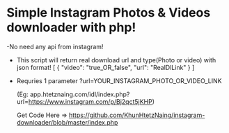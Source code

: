 # Simple Instagram Photos & Videos downloader with php!
-No need any api from instagram!

- This script will return real download url and type(Photo or video) with json format!
[
  {
    "video": "true_OR_false",
    "url": "RealDlLink"
  }
]

- Requries 1 parameter ?url=YOUR_INSTAGRAM_PHOTO_OR_VIDEO_LINK

  (Eg: app.htetznaing.com/idl/index.php?url=https://www.instagram.com/p/Bj2qct5jKHP)
  
  Get Code Here => https://github.com/KhunHtetzNaing/instagram-downloader/blob/master/index.php
